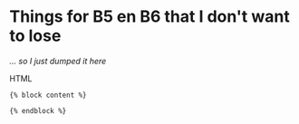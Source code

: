 # Things for B5 en B6 that I don't want to lose

*... so I just dumped it here*

HTML

```
{% block content %}

{% endblock %}
```

